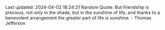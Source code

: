 Last updated: 2024-04-02 18:24:21
Random Quote: But friendship is precious, not only in the shade, but in the sunshine of life, and thanks to a benevolent arrangement the greater part of life is sunshine. - Thomas Jefferson